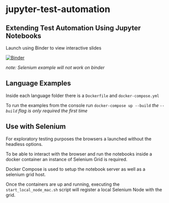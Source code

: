 # jupyter-test-automation

## Extending Test Automation Using Jupyter Notebooks
Launch using Binder to view interactive slides 

[![Binder](https://mybinder.org/badge_logo.svg)](https://mybinder.org/v2/gh/brendanconnolly/jupyter-test-automation/main?filepath=Slides.ipynb)

*note: Selenium example will not work on binder*

## Language Examples

Inside each language folder there is a `Dockerfile` and `docker-compose.yml`

To run the examples from the console run `docker-compose up --build`
*the `--build` flag is only required the first time*


## Use with Selenium

For exploratory testing purposes the browsers a launched without the headless options.

To be able to interact with the browser and run the notebooks inside a docker container an instance of Selenium Grid is required. 

Docker Compose is used to setup the notebook server as well as a selenium grid host.

Once the containers are up and running, executing the `start_local_node_mac.sh` script will register a local Selenium Node with the grid. 





